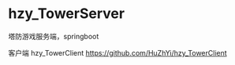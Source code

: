 # hzy_TowerServer
塔防游戏服务端，springboot

客户端
hzy_TowerClient
https://github.com/HuZhYi/hzy_TowerClient
